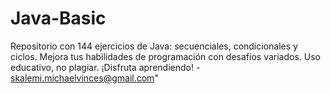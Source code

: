 # Java-Basic
Repositorio con 144 ejercicios de Java: secuenciales, condicionales y ciclos. Mejora tus habilidades de programación con desafíos variados. Uso educativo, no plagiar. ¡Disfruta aprendiendo! - skalemi.michaelvinces@gmail.com"
